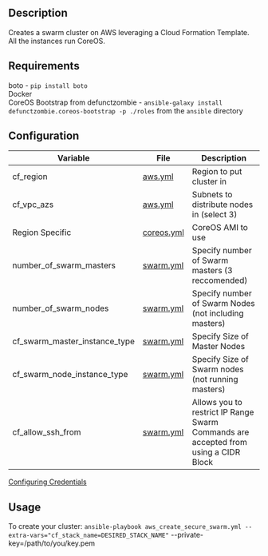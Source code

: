 ## Description  
Creates a swarm cluster on AWS leveraging a Cloud Formation Template.  
All the instances run CoreOS.  

## Requirements  
boto - `pip install boto`  
Docker  
CoreOS Bootstrap from defunctzombie - `ansible-galaxy install defunctzombie.coreos-bootstrap -p ./roles` from the `ansible` directory


## Configuration  
| Variable | File | Description |
|----------|------|-------------|
| cf_region | [aws.yml](../ansible/group_vars/all/aws.yml)|Region to put cluster in|
| cf_vpc_azs | [aws.yml](../ansible/group_vars/all/aws.yml)|Subnets to distribute nodes in (select 3)|
|Region Specific|[coreos.yml](../ansible/group_vars/all/coreos.yml)|CoreOS AMI to use|
|number_of_swarm_masters | [swarm.yml](../ansible/group_vars/all/swarm.yml)|Specify number of Swarm masters (3 reccomended)|
|number_of_swarm_nodes | [swarm.yml](../ansible/group_vars/all/swarm.yml)|Specify number of Swarm Nodes (not including masters)|
|cf_swarm_master_instance_type | [swarm.yml](../ansible/group_vars/all/swarm.yml)|Specify Size of Master Nodes|
|cf_swarm_node_instance_type | [swarm.yml](../ansible/group_vars/all/swarm.yml)|Specify Size of Swarm nodes (not running masters)|
|cf_allow_ssh_from | [swarm.yml](../ansible/group_vars/all/swarm.yml)|Allows you to restrict IP Range Swarm Commands are accepted from using a CIDR Block|

[Configuring Credentials](./credentials.md)  

## Usage  
To create your cluster: `ansible-playbook aws_create_secure_swarm.yml --extra-vars="cf_stack_name=DESIRED_STACK_NAME"`  --private-key=/path/to/you/key.pem  